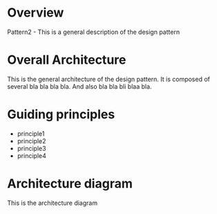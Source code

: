 # Overview
Pattern2 - This is a general description of the design pattern

# Overall Architecture

This is the general architecture of the design pattern.
It is composed of several bla bla bla bla. And also bla bla bli blaa bla.


# Guiding principles

- principle1
- principle2
- principle3
- principle4

# Architecture diagram

This is the architecture diagram
